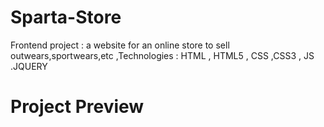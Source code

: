 # Sparta-Store
Frontend project : a website for an online store to sell outwears,sportwears,etc ,Technologies : HTML , HTML5 , CSS ,CSS3 , JS .JQUERY
# Project Preview
